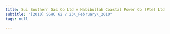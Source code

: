 ```yaml
---
title: Sui Southern Gas Co Ltd v Habibullah Coastal Power Co (Pte) Ltd
subtitle: "[2010] SGHC 62 / 23\_February\_2010"
tags: null

---
```


